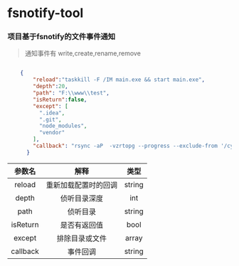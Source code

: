 # fsnotify-tool

### 项目基于fsnotify的文件事件通知

> 通知事件有 write,create,rename,remove

```json

    {
        "reload":"taskkill -F /IM main.exe && start main.exe",
        "depth":20,
        "path": "F:\\www\\test",
        "isReturn":false,
        "except": [
          ".idea",
          ".git",
          "node_modules",
    	  "vendor"
        ],
        "callback": "rsync -aP  -vzrtopg --progress --exclude-from '/cygdrive/d/rsync/config/exclude.txt' --delete 172.16.1.117::test /cygdrive/z/app/test"
      }

```

| 参数名     |    解释 |   类型   |
| :--------:| :--------: | :------: |
| reload | 重新加载配置时的回调 | string |
| depth | 侦听目录深度 | int |
| path | 侦听目录 | string |
| isReturn | 是否有返回值 | bool |
| except | 排除目录或文件 | array |
| callback | 事件回调 | string |
